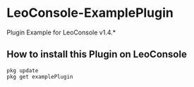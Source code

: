 # LeoConsole-ExamplePlugin
 Plugin Example for LeoConsole v1.4.*

## How to install this Plugin on LeoConsole
 ```
 pkg update
 pkg get examplePlugin
 ```

